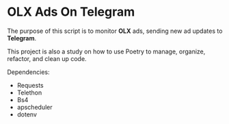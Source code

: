# OLX Ads On Telegram

The purpose of this script is to monitor **OLX** ads, sending new ad updates to **Telegram**.

This project is also a study on how to use Poetry to manage, organize, refactor, and clean up code.

Dependencies:
- Requests
- Telethon
- Bs4
- apscheduler
- dotenv

